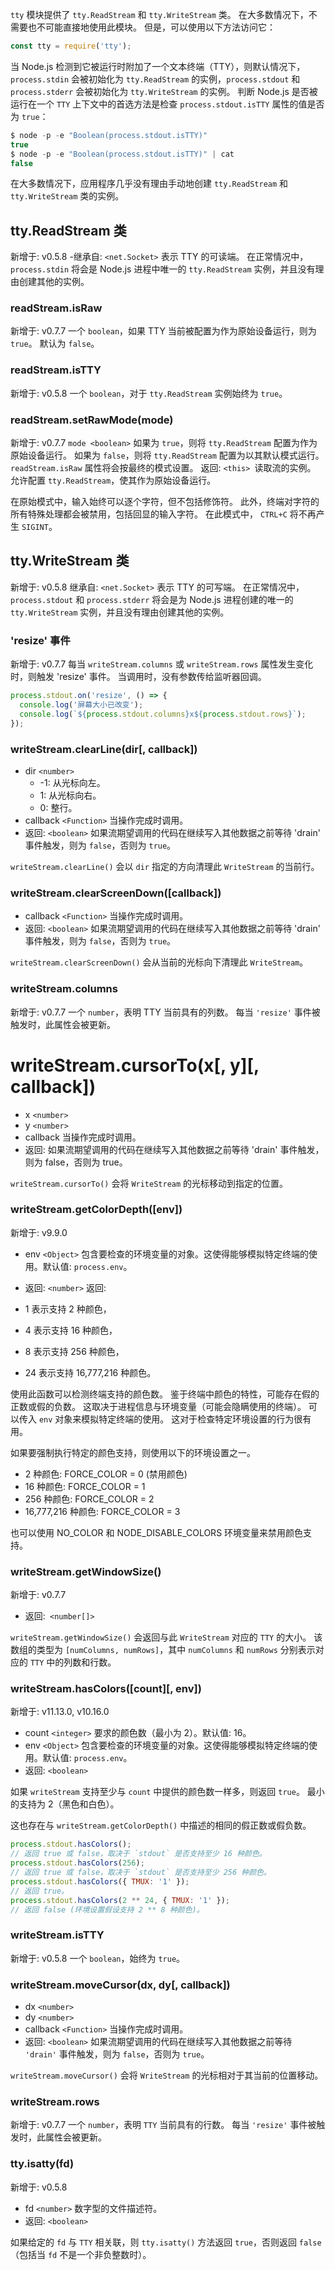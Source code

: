 `tty` 模块提供了 `tty.ReadStream` 和 `tty.WriteStream` 类。 在大多数情况下，不需要也不可能直接地使用此模块。 但是，可以使用以下方法访问它：

```js
const tty = require('tty');
```

当 Node.js 检测到它被运行时附加了一个文本终端（TTY），则默认情况下，`process.stdin` 会被初始化为 `tty.ReadStream` 的实例，`process.stdout` 和 `process.stderr` 会被初始化为 `tty.WriteStream` 的实例。 判断 Node.js 是否被运行在一个 `TTY` 上下文中的首选方法是检查 `process.stdout.isTTY` 属性的值是否为 `true`：

```js
$ node -p -e "Boolean(process.stdout.isTTY)"
true
$ node -p -e "Boolean(process.stdout.isTTY)" | cat
false
```

在大多数情况下，应用程序几乎没有理由手动地创建 `tty.ReadStream` 和 `tty.WriteStream` 类的实例。

## tty.ReadStream 类

新增于: v0.5.8
-继承自: `<net.Socket>`
表示 TTY 的可读端。 在正常情况中，`process.stdin` 将会是 Node.js 进程中唯一的 `tty.ReadStream` 实例，并且没有理由创建其他的实例。

### readStream.isRaw

新增于: v0.7.7
一个 `boolean`，如果 TTY 当前被配置为作为原始设备运行，则为 `true`。 默认为 `false`。

### readStream.isTTY

新增于: v0.5.8
一个 `boolean`，对于 `tty.ReadStream` 实例始终为 `true`。

### readStream.setRawMode(mode)

新增于: v0.7.7
`mode <boolean>` 如果为 `true`，则将 `tty.ReadStream` 配置为作为原始设备运行。 如果为 `false`，则将 `tty.ReadStream` 配置为以其默认模式运行。 `readStream.isRaw` 属性将会按最终的模式设置。
返回: `<this> `读取流的实例。
允许配置 `tty.ReadStream`，使其作为原始设备运行。

在原始模式中，输入始终可以逐个字符，但不包括修饰符。 此外，终端对字符的所有特殊处理都会被禁用，包括回显的输入字符。 在此模式中， `CTRL+C` 将不再产生 `SIGINT`。


## tty.WriteStream 类

新增于: v0.5.8
继承自: `<net.Socket>`
表示 TTY 的可写端。 在正常情况中，`process.stdout` 和 `process.stderr` 将会是为 Node.js 进程创建的唯一的 `tty.WriteStream` 实例，并且没有理由创建其他的实例。


### 'resize' 事件

新增于: v0.7.7
每当 `writeStream.columns` 或 `writeStream.rows` 属性发生变化时，则触发 'resize' 事件。 当调用时，没有参数传给监听器回调。

```js
process.stdout.on('resize', () => {
  console.log('屏幕大小已改变');
  console.log(`${process.stdout.columns}x${process.stdout.rows}`);
});
```

### writeStream.clearLine(dir[, callback])

- dir `<number>`
  - -1: 从光标向左。
  - 1: 从光标向右。
  - 0: 整行。
- callback `<Function>` 当操作完成时调用。
- 返回: `<boolean>` 如果流期望调用的代码在继续写入其他数据之前等待 'drain' 事件触发，则为 `false`，否则为 `true`。

`writeStream.clearLine()` 会以 `dir` 指定的方向清理此 `WriteStream` 的当前行。

### writeStream.clearScreenDown([callback])

- callback `<Function>` 当操作完成时调用。
- 返回: `<boolean>` 如果流期望调用的代码在继续写入其他数据之前等待 'drain' 事件触发，则为 `false`，否则为 `true`。

`writeStream.clearScreenDown()` 会从当前的光标向下清理此 `WriteStream`。

### writeStream.columns

新增于: v0.7.7
一个 `number`，表明 TTY 当前具有的列数。 每当 `'resize'` 事件被触发时，此属性会被更新。

# writeStream.cursorTo(x[, y][, callback])

- x `<number>`
- y `<number>`
- callback <Function> 当操作完成时调用。
- 返回: <boolean> 如果流期望调用的代码在继续写入其他数据之前等待 'drain' 事件触发，则为 false，否则为 true。

`writeStream.cursorTo()` 会将 `WriteStream` 的光标移动到指定的位置。

### writeStream.getColorDepth([env])

新增于: v9.9.0
- env `<Object>` 包含要检查的环境变量的对象。这使得能够模拟特定终端的使用。默认值: `process.env`。
- 返回: `<number>`
返回:

- 1 表示支持 2 种颜色，
- 4 表示支持 16 种颜色，
- 8 表示支持 256 种颜色，
- 24 表示支持 16,777,216 种颜色。

使用此函数可以检测终端支持的颜色数。 鉴于终端中颜色的特性，可能存在假的正数或假的负数。 这取决于进程信息与环境变量（可能会隐瞒使用的终端）。 可以传入 `env` 对象来模拟特定终端的使用。 这对于检查特定环境设置的行为很有用。

如果要强制执行特定的颜色支持，则使用以下的环境设置之一。

- 2 种颜色: FORCE_COLOR = 0 (禁用颜色)
- 16 种颜色: FORCE_COLOR = 1
- 256 种颜色: FORCE_COLOR = 2
- 16,777,216 种颜色: FORCE_COLOR = 3

也可以使用 NO_COLOR 和 NODE_DISABLE_COLORS 环境变量来禁用颜色支持。

### writeStream.getWindowSize()
新增于: v0.7.7
- 返回:` <number[]>`

`writeStream.getWindowSize()` 会返回与此 `WriteStream` 对应的 `TTY` 的大小。 该数组的类型为 `[numColumns, numRows]`，其中 `numColumns` 和 `numRows` 分别表示对应的 `TTY` 中的列数和行数。

### writeStream.hasColors([count][, env])

新增于: v11.13.0, v10.16.0
- count `<integer>` 要求的颜色数（最小为 2）。默认值: 16。
- env `<Object>` 包含要检查的环境变量的对象。这使得能够模拟特定终端的使用。默认值: `process.env`。
- 返回: `<boolean>`

如果 `writeStream` 支持至少与 `count` 中提供的颜色数一样多，则返回 `true`。 最小的支持为 2（黑色和白色）。

这也存在与 `writeStream.getColorDepth()` 中描述的相同的假正数或假负数。

```js
process.stdout.hasColors();
// 返回 true 或 false，取决于 `stdout` 是否支持至少 16 种颜色。
process.stdout.hasColors(256);
// 返回 true 或 false，取决于 `stdout` 是否支持至少 256 种颜色。
process.stdout.hasColors({ TMUX: '1' });
// 返回 true。
process.stdout.hasColors(2 ** 24, { TMUX: '1' });
// 返回 false (环境设置假设支持 2 ** 8 种颜色)。
```

### writeStream.isTTY
新增于: v0.5.8
一个 `boolean`，始终为 `true`。

### writeStream.moveCursor(dx, dy[, callback])

- dx `<number>`
- dy `<number>`
- callback `<Function>` 当操作完成时调用。
- 返回: `<boolean>` 如果流期望调用的代码在继续写入其他数据之前等待 `'drain'` 事件触发，则为 `false`，否则为 `true`。

`writeStream.moveCursor()` 会将 `WriteStream` 的光标相对于其当前的位置移动。


### writeStream.rows

新增于: v0.7.7
一个 `number`，表明 `TTY` 当前具有的行数。 每当 `'resize'` 事件被触发时，此属性会被更新。

### tty.isatty(fd)

新增于: v0.5.8
- fd `<number>` 数字型的文件描述符。
- 返回: `<boolean>`

如果给定的 `fd` 与 `TTY` 相关联，则 `tty.isatty()` 方法返回 `true`，否则返回 `false`（包括当 `fd` 不是一个非负整数时）。